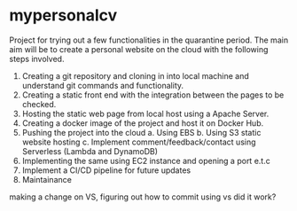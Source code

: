 # mypersonalcv
Project for trying out a few functionalities in the quarantine period.
The main aim will be to create a personal website on the cloud with the following steps involved.

1. Creating a git repository and cloning in into local machine and understand git commands and functionality.
2. Creating a static front end with the integration between the pages to be checked.
3. Hosting the static web page from local host using a Apache Server.
4. Creating a docker image of the project and host it on Docker Hub.
5. Pushing the project into the cloud
	a. Using EBS
	b. Using S3 static website hosting
	c. Implement comment/feedback/contact using Serverless (Lambda and DynamoDB)
6. Implementing the same using EC2 instance and opening a port e.t.c
7. Implement a CI/CD pipeline for future updates
8. Maintainance 

making a change on VS, 
figuring out how to commit using vs
did it work?
